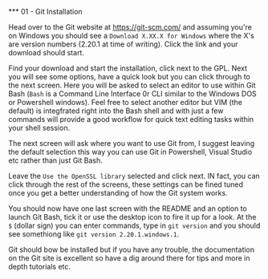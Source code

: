 *** 01 - Git Installation

Head over to the Git website at https://git-scm.com/ and assuming you're on Windows you should see
a `Download X.XX.X for Windows` where the X's are version numbers (2.20.1 at time of writing).
Click the link and your download should start.


Find your download and start the installation, click next to the GPL.
Next you will see some options, have a quick look but you can click through to the next
screen. 
Here you will be asked to select an editor to use within Git Bash (`Bash` is a
Command Line Interface 0r CLI similar to the Windows DOS or Powershell windows).
Feel free to select another editor but VIM (the default) is integfrated right into 
the Bash shell and with just a few commands will provide a good workflow for quick 
text editing tasks within your shell session.

The next screen will ask where you want to use Git from, I suggest leaving the default
selection this way you can use Git in Powershell, Visual Studio etc rather than just Git Bash.

Leave the `Use the OpenSSL library` selected and click next. IN fact, you can click through 
the rest of the screens, these settings can be fined tuned once you get a better understanding
of how the Git system works.

You should now have one last screen with the README and an option to launch Git Bash, tick it
or use the desktop icon to fire it up for a look.
At the `$` (dollar sign) you can enter commands, type in `git version` and you should see
somethiong like `git version 2.20.1.windows.1`.

Git should bow be installed but if you have any trouble, the documentation on the Git site 
is excellent so have a dig around there for tips and more in depth tutorials etc.


